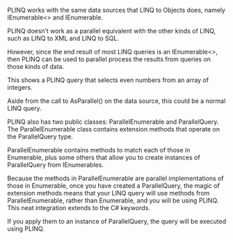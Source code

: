 

PLINQ works with the same data sources that LINQ to Objects does, namely IEnumerable<> and
IEnumerable. 

PLINQ doesn’t work as a parallel equivalent with the other kinds of LINQ, such as LINQ to
XML and LINQ to SQL. 

However, since the end result of most LINQ queries is an IEnumerable<>, then
PLINQ can be used to parallel process the results from queries on those kinds of data.

This shows a PLINQ query that selects even numbers from an array of integers. 

Aside from the call to AsParallel() on the data source, this could be a normal LINQ query.

PLINQ also has two public classes: ParallelEnumerable and ParallelQuery. The ParallelEnumerable
class contains extension methods that operate on the ParallelQuery type. 

ParallelEnumerable contains methods to match each of those in Enumerable, plus some others that allow you to create instances of
ParallelQuery from IEnumerables.

Because the methods in ParallelEnumerable are parallel implementations of those in Enumerable,
once you have created a ParallelQuery, the magic of extension methods means that your LINQ query
will use methods from ParallelEnumerable, rather than Enumerable, and you will be using PLINQ.
This neat integration extends to the C# keywords. 

If you apply them to an instance of ParallelQuery, the query will be executed using PLINQ. 